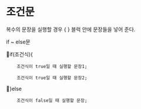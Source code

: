 조건문
====

복수의 문장을 실행할 경우 { } 블럭 안에 문장들을 넣어 준다.


if ~ else문

if(조건식){

        조건식이 true일 때 실행할 문장1;

        조건식이 true일 때 실행할 문장2;

}else

        조건식이 false일 때 실행할 문장;
